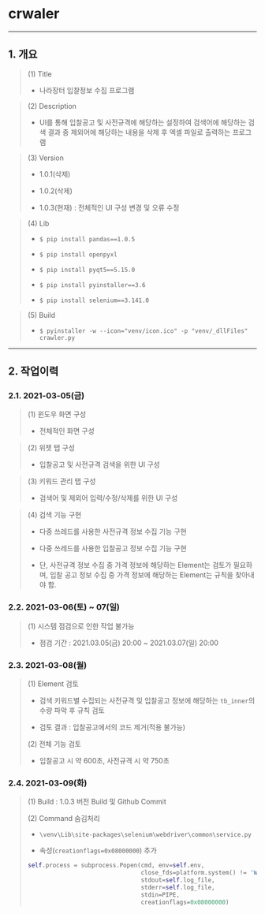 # crwaler

---

## 1. 개요

>   (1) Title
>   - 나라장터 입찰정보 수집 프로그램

>   (2) Description
>   - UI를 통해 입찰공고 및 사전규격에 해당하는 설정하여 검색어에 해당하는 검색 결과 중 제외어에 해당하는 내용을 삭제 후 엑셀 파일로 출력하는 프로그램

>   (3) Version
> 
>   - 1.0.1(삭제)
>
>   - 1.0.2(삭제)
> 
>   - 1.0.3(현재) : 전체적인 UI 구성 변경 및 오류 수정

>   (4) Lib
>   
>   - `$ pip install pandas==1.0.5`
> 
>   - `$ pip install openpyxl`
> 
>   - `$ pip install pyqt5==5.15.0`
> 
>   - `$ pip install pyinstaller==3.6`
> 
>   - `$ pip install selenium==3.141.0`

>   (5) Build
> 
>   - `$ pyinstaller -w --icon="venv/icon.ico" -p "venv/_dllFiles" crawler.py`

---

## 2. 작업이력

### 2.1.  2021-03-05(금)

>   (1) 윈도우 화면 구성
> 
>   - 전체적인 화면 구성

>   (2) 위젯 탭 구성
>
>   - 입찰공고 및 사전규격 검색을 위한 UI 구성

>   (3) 키워드 관리 탭 구성
> 
>   - 검색어 및 제외어 입력/수정/삭제를 위한 UI 구성

>   (4) 검색 기능 구현
>
>   - 다중 쓰레드를 사용한 사전규격 정보 수집 기능 구현 
> 
>   - 다중 쓰레드를 사용한 입찰공고 정보 수집 기능 구현
> 
>   - 단, 사전규격 정보 수집 중 가격 정보에 해당하는 Element는 검토가 필요하며, 입찰 공고 정보 수집 중 가격 정보에 해당하는 Element는 규칙을 찾아내야 함.

### 2.2. 2021-03-06(토) ~ 07(일)

>   (1) 시스템 점검으로 인한 작업 불가능
> 
>   - 점검 기간 : 2021.03.05(금) 20:00 ~ 2021.03.07(일) 20:00

### 2.3. 2021-03-08(월)

>   (1) Element 검토
> 
>   - 검색 키워드별 수집되는 사전규격 및 입찰공고 정보에 해당하는 `tb_inner`의 수량 파악 후 규칙 검토
>
>   - 검토 결과 : 입찰공고에서의 코드 제거(적용 불가능)
>
>   (2) 전체 기능 검토
> 
>   - 입찰공고 시 약 600초, 사전규격 시 약 750초

### 2.4. 2021-03-09(화)

>   (1) Build : 1.0.3 버전 Build 및 Github Commit
> 
>   (2) Command 숨김처리
> 
>   - `\venv\Lib\site-packages\selenium\webdriver\common\service.py`
> 
>   - 속성(`creationflags=0x08000000`) 추가
> 
> ```python
> self.process = subprocess.Popen(cmd, env=self.env,
>                                 close_fds=platform.system() != 'Windows',
>                                 stdout=self.log_file,
>                                 stderr=self.log_file,
>                                 stdin=PIPE,
>                                 creationflags=0x08000000)
> ```
